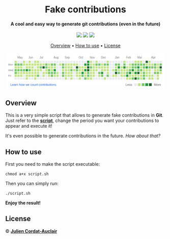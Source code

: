 <h1 align="center">
  <br>
  <b>Fake contributions</b>
  <br>
</h1>

<h4 align="center">A cool and easy way to generate git contributions (even in the future)</a></h4>

<p align="center">
  <img src="https://img.shields.io/badge/project-personal-blue.svg?style=flat-square">
  <img src="https://img.shields.io/badge/stability-stable-green.svg?style=flat-square">
  <img src="https://img.shields.io/badge/made_with-shell-yellow.svg?style=flat-square">
</p>

<p align="center">
  <a href="#overview">Overview</a> •
  <a href="#how-to-use">How to use</a> •
  <a href="#license">License</a>
</p>

<p align="center">
  <img src="screenshots/capture.png">
</p>

## **Overview**

This is a very simple script that allows to generate fake contributions in **Git**. Just refer to the **[script](script.sh)**, change the period you want your contributions to appear and execute it!

It's even possible to generate contributions in the future. *How about that?*

## **How to use**

First you need to make the script executable:
```
chmod a+x script.sh
```

Then you can simply run:
```
./script.sh
```

**Enjoy the result!**

## **License**

© **[Julien Cordat-Auclair](https://github.com/jcordatauclair)**

